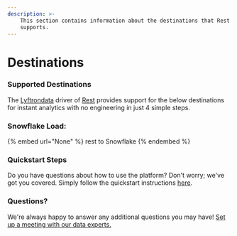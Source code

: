 ```yaml
---
description: >-
    This section contains information about the destinations that Rest
    supports.
---
```


# Destinations

### Supported Destinations

The [Lyftrondata](https://www.lyftrondata.com/) driver of [Rest](None) provides support for the below destinations for instant analytics with no engineering in just 4 simple steps.

### Snowflake Load:

{% embed url="None" %}
rest to Snowflake
{% endembed %}

### Quickstart Steps

Do you have questions about how to use the platform? Don't worry; we've got you covered. Simply follow the quickstart instructions [here](README.md).

### Questions? <a href="#questions" id="questions"></a>

We're always happy to answer any additional questions you may have! [Set up a meeting with our data experts.](https://www.lyftrondata.com/book-a-meeting/)
